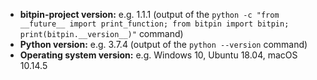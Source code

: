 - **bitpin-project version:** e.g. 1.1.1 (output of the `python -c "from __future__ import print_function; from bitpin import bitpin; print(bitpin.__version__)"` command)
- **Python version:** e.g. 3.7.4 (output of the `python --version` command)
- **Operating system version:** e.g. Windows 10, Ubuntu 18.04, macOS 10.14.5
